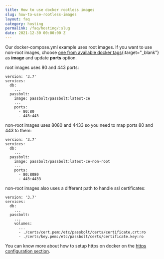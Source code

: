 ```yaml
---
title: How to use docker rootless images
slug: how-to-use-rootless-images
layout: faq
category: hosting
permalink: /faq/hosting/:slug
date: 2021-12-30 00:00:00 Z
---
```


Our docker-compose.yml example uses root images. If you want to use non-root images, choose [one from available docker tags](https://hub.docker.com/r/passbolt/passbolt/tags?name=non-root){:target="_blank"} as **image** and update **ports** option.

root images uses 80 and 443 ports:

```
version: '3.7'
services:
  db:
    ...
  passbolt:
    image: passbolt/passbolt:latest-ce
    ...
    ports:
      - 80:80
      - 443:443
```

non-root images uses 8080 and 4433 so you need to map ports 80 and 443 to them:

```
version: '3.7'
services:
  db:
    ...
  passbolt:
    image: passbolt/passbolt:latest-ce-non-root
    ...
    ports:
      - 80:8080
      - 443:4433
```

non-root images also uses a different path to handle ssl certificates:

```
version: '3.7'
services:
  db:
    ...
  passbolt:
    ...
    volumes:
      ...
      - ./certs/cert.pem:/etc/passbolt/certs/certificate.crt:ro
      - ./certs/key.pem:/etc/passbolt/certs/certificate.key:ro
```

You can know more about how to setup https on docker on the [https configuration section](/configure/https/).